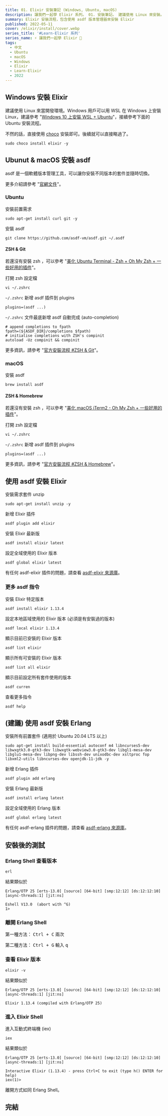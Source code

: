```yaml
---
title: 01. Elixir 安裝筆記 (Windows, Ubuntu, macOS)
description: 讓我們一起學 Elixir 系列。 01. 安裝筆記。 建議使用 Linux 來安裝。本篇文章主要紀錄在 Windows 與 Ubuntu 上安裝 Elixir 的流程，包含使用 asdf 版本管理器來安裝。
summary: Elixir 安裝流程，包含使用 asdf 版本管理器來安裝 Elixir
published: 2022-05-11
cover: /elixir/install/cover.webp
series_title: '#Learn-Elixir 系列'
series_name: ⚡ 讓我們一起學 Elixir 🧪
tags:
  - 中文
  - Ubuntu
  - macOS
  - Windows
  - Elixir
  - Learn-Elixir
  - 2022
---
```


<script lang="ts">
  import Codecopy from '$lib/components/extra/codecopy.svelte'
</script>

## Windows 安裝 Elixir

建議使用 Linux 來當開發環境。Windows 用戶可以用 WSL 在 Windows 上安裝 Linux，建議參考 "[Windows 10 上安裝 WSL + Ubuntu](/dev-env/wsl/ubuntu)"，接續參考下面的 Ubuntu 安裝流程。

不然的話，直接使用 [choco](https://community.chocolatey.org/packages/Elixir) 安裝即可。後續就可以直接略過了。

<Codecopy>

```shell
sudo choco install elixir -y
```

</Codecopy>

## Ubunut & macOS 安裝 asdf

asdf 是一個軟體版本管理工具，可以讓你安裝不同版本的套件並隨時切換。

更多介紹請參考 "[官網文件](https://asdf-vm.com/guide/introduction.html)"。

### Ubuntu

安裝前置需求

<Codecopy>

```shell
sudo apt-get install curl git -y
```

</Codecopy>

安裝 asdf

<Codecopy>

```shell
git clone https://github.com/asdf-vm/asdf.git ~/.asdf
```

</Codecopy>

#### ZSH & Git

若還沒有安裝 zsh ，可以參考 "[美化 Ubuntu Terminal - Zsh + Oh My Zsh + 一些好用的插件](/dev-env/ubuntu/oh-my-zsh)"。

打開 zsh 設定檔

<Codecopy>

```shell
vi ~/.zshrc
```

</Codecopy>

`~/.zshrc` 新增 asdf 插件到 plugins

<Codecopy>

```shell title="~/.zshrc"
plugins=(asdf ...)
```

</Codecopy>

`~/.zshrc` 文件最底新增 asdf 自動完成 (auto-completion)

<Codecopy>

```shell title="~/.zshrc"
# append completions to fpath
fpath=(${ASDF_DIR}/completions $fpath)
# initialise completions with ZSH's compinit
autoload -Uz compinit && compinit
```

</Codecopy>

更多資訊，請參考 "[官方安裝流程 #ZSH & Git](https://asdf-vm.com/guide/getting-started.html#_3-install-asdf)"。

### macOS

安裝 asdf

<Codecopy>

```shell
brew install asdf
```

</Codecopy>

#### ZSH & Homebrew

若還沒有安裝 zsh ，可以參考 "[美化 macOS iTerm2 - Oh My Zsh + 一些好用的插件](/dev-env/macos/oh-my-zsh)"。

打開 zsh 設定檔

<Codecopy>

```shell
vi ~/.zshrc
```

</Codecopy>

`~/.zshrc` 新增 asdf 插件到 plugins

<Codecopy>

```shell title="~/.zshrc"
plugins=(asdf ...)
```

</Codecopy>

更多資訊，請參考 "[官方安裝流程 #ZSH & Homebrew](https://asdf-vm.com/guide/getting-started.html#_3-install-asdf)"。

## 使用 asdf 安裝 Elixir

安裝需求套件 unzip

<Codecopy>

```shell
sudo apt-get install unzip -y
```

</Codecopy>

新增 Elixir 插件

<Codecopy>

```shell
asdf plugin add elixir
```

</Codecopy>

安裝 Elixir 最新版

<Codecopy>

```shell
asdf install elixir latest
```

</Codecopy>

設定全域使用的 Elixir 版本

<Codecopy>

```shell
asdf global elixir latest
```

</Codecopy>

有任何 asdf-elixir 插件的問題，請查看 [asdf-elixir 來源庫](https://github.com/asdf-vm/asdf-elixir)。

### 更多 asdf 指令

安裝 Elixir 特定版本

<Codecopy>

```shell
asdf install elixir 1.13.4
```

</Codecopy>

設定本地區域使用的 Elixir 版本
(必須是有安裝過的版本)

<Codecopy>

```shell
asdf local elixir 1.13.4
```

</Codecopy>

顯示目前已安裝的 Elixir 版本

<Codecopy>

```shell
asdf list elixir
```

</Codecopy>

顯示所有可安裝的 Elixir 版本

<Codecopy>

```shell
asdf list all elixir
```

</Codecopy>

顯示目前設定所有套件使用的版本

<Codecopy>

```shell
asdf curren
```

</Codecopy>

查看更多指令

<Codecopy>

```shell
asdf help
```

</Codecopy>

## (建議) 使用 asdf 安裝 Erlang

安裝所有前置套件 (適用於 Ubuntu 20.04 LTS 以上)

<Codecopy>

```shell
sudo apt-get install build-essential autoconf m4 libncurses5-dev libwxgtk3.0-gtk3-dev libwxgtk-webview3.0-gtk3-dev libgl1-mesa-dev libglu1-mesa-dev libpng-dev libssh-dev unixodbc-dev xsltproc fop libxml2-utils libncurses-dev openjdk-11-jdk -y
```

</Codecopy>

新增 Erlang 插件

<Codecopy>

```shell
asdf plugin add erlang
```

</Codecopy>

安裝 Erlang 最新版

<Codecopy>

```shell
asdf install erlang latest
```

</Codecopy>

設定全域使用的 Erlang 版本

<Codecopy>

```shell
asdf global erlang latest
```

</Codecopy>

有任何 asdf-erlang 插件的問題，請查看 [asdf-erlang 來源庫](https://github.com/asdf-vm/asdf-erlang)。

## 安裝後的測試

### Erlang Shell 查看版本

<Codecopy>

```shell
erl
```

</Codecopy>

結果類似於

<Codecopy>

```shell
Erlang/OTP 25 [erts-13.0] [source] [64-bit] [smp:12:12] [ds:12:12:10] [async-threads:1] [jit:ns]

Eshell V13.0  (abort with ^G)
1>
```

</Codecopy>

### 離開 Erlang Shell

第一種方法： <kbd>Ctrl + C</kbd> 兩次

第二種方法： <kbd>Ctrl + G</kbd> 輸入 <kbd>q</kbd>

### 查看 Elixir 版本

<Codecopy>

```shell
elixir -v
```

</Codecopy>

結果類似於

<Codecopy>

```shell
Erlang/OTP 25 [erts-13.0] [source] [64-bit] [smp:12:12] [ds:12:12:10] [async-threads:1] [jit:ns]

Elixir 1.13.4 (compiled with Erlang/OTP 25)
```

</Codecopy>

### 進入 Elixir Shell

進入互動式終端機 (iex)

<Codecopy>

```shell
iex
```

</Codecopy>

結果類似於

<Codecopy>

```shell
Erlang/OTP 25 [erts-13.0] [source] [64-bit] [smp:12:12] [ds:12:12:10] [async-threads:1] [jit:ns]

Interactive Elixir (1.13.4) - press Ctrl+C to exit (type h() ENTER for help)
iex(1)>
```

</Codecopy>

離開方式如同 Erlang Shell。

## 完結

